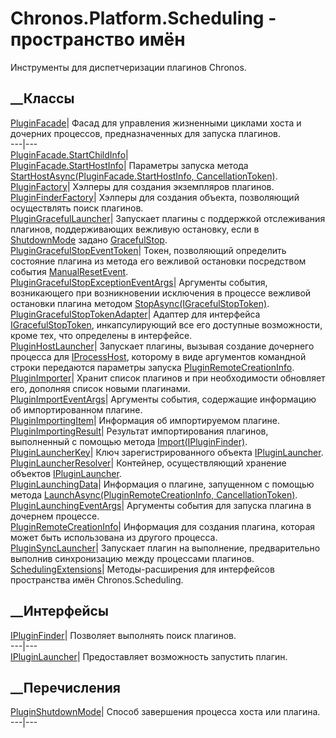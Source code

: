 # Chronos.Platform.Scheduling - пространство имён
Инструменты для диспетчеризации плагинов Chronos.
##  __Классы
[PluginFacade](T_Chronos_Platform_Scheduling_PluginFacade.htm)|  Фасад для
управления жизненными циклами хоста и дочерних процессов, предназначенных для
запуска плагинов.  
---|---  
[PluginFacade.StartChildInfo](T_Chronos_Platform_Scheduling_PluginFacade_StartChildInfo.htm)|  
[PluginFacade.StartHostInfo](T_Chronos_Platform_Scheduling_PluginFacade_StartHostInfo.htm)|
Параметры запуска метода [StartHostAsync(PluginFacade.StartHostInfo,
CancellationToken)](M_Chronos_Platform_Scheduling_PluginFacade_StartHostAsync.htm).  
[PluginFactory](T_Chronos_Platform_Scheduling_PluginFactory.htm)|  Хэлперы для
создания экземпляров плагинов.  
[PluginFinderFactory](T_Chronos_Platform_Scheduling_PluginFinderFactory.htm)|
Хэлперы для создания объекта, позволяющий осуществлять поиск плагинов.  
[PluginGracefulLauncher](T_Chronos_Platform_Scheduling_PluginGracefulLauncher.htm)|
Запускает плагины с поддержкой отслеживания плагинов, поддерживающих вежливую
остановку, если в
[ShutdownMode](P_Chronos_Platform_Scheduling_PluginRemoteCreationInfo_ShutdownMode.htm)
задано [GracefulStop](T_Chronos_Platform_Scheduling_PluginShutdownMode.htm).  
[PluginGracefulStopEventToken](T_Chronos_Platform_Scheduling_PluginGracefulStopEventToken.htm)|
Токен, позволяющий определить состояние плагина из метода его вежливой
остановки посредством события
[ManualResetEvent](https://learn.microsoft.com/dotnet/api/system.threading.manualresetevent).  
[PluginGracefulStopExceptionEventArgs](T_Chronos_Platform_Scheduling_PluginGracefulStopExceptionEventArgs.htm)|
Аргументы события, возникающего при возникновении исключения в процессе
вежливой остановки плагина методом
[StopAsync(IGracefulStopToken)](M_Chronos_Contracts_ISupportGracefulStop_StopAsync.htm).  
[PluginGracefulStopTokenAdapter](T_Chronos_Platform_Scheduling_PluginGracefulStopTokenAdapter.htm)|
Адаптер для интерфейса
[IGracefulStopToken](T_Chronos_Contracts_IGracefulStopToken.htm),
инкапсулирующий все его доступные возможности, кроме тех, что определены в
интерфейсе.  
[PluginHostLauncher](T_Chronos_Platform_Scheduling_PluginHostLauncher.htm)|
Запускает плагины, вызывая создание дочернего процесса для
[IProcessHost](T_Chronos_Platform_Processes_IProcessHost.htm), которому в виде
аргументов командной строки передаются параметры запуска
[PluginRemoteCreationInfo](T_Chronos_Platform_Scheduling_PluginRemoteCreationInfo.htm).  
[PluginImporter](T_Chronos_Platform_Scheduling_PluginImporter.htm)|  Хранит
список плагинов и при необходимости обновляет его, дополняя список новыми
плагинами.  
[PluginImportEventArgs](T_Chronos_Platform_Scheduling_PluginImportEventArgs.htm)|
Аргументы события, содержащие информацию об импортированном плагине.  
[PluginImportingItem](T_Chronos_Platform_Scheduling_PluginImportingItem.htm)|
Информация об импортируемом плагине.  
[PluginImportingResult](T_Chronos_Platform_Scheduling_PluginImportingResult.htm)|
Результат импортирования плагинов, выполненный с помощью метода
[Import(IPluginFinder)](M_Chronos_Platform_Scheduling_PluginImporter_Import.htm).  
[PluginLauncherKey](T_Chronos_Platform_Scheduling_PluginLauncherKey.htm)|
Ключ зарегистрированного объекта
[IPluginLauncher](T_Chronos_Platform_Scheduling_IPluginLauncher.htm).  
[PluginLauncherResolver](T_Chronos_Platform_Scheduling_PluginLauncherResolver.htm)|
Контейнер, осуществляющий хранение объектов
[IPluginLauncher](T_Chronos_Platform_Scheduling_IPluginLauncher.htm).  
[PluginLaunchingData](T_Chronos_Platform_Scheduling_PluginLaunchingData.htm)|
Информация о плагине, запущенном с помощью метода
[LaunchAsync(PluginRemoteCreationInfo,
CancellationToken)](M_Chronos_Platform_Scheduling_IPluginLauncher_LaunchAsync.htm).  
[PluginLaunchingEventArgs](T_Chronos_Platform_Scheduling_PluginLaunchingEventArgs.htm)|
Аргументы события для запуска плагина в дочернем процессе.  
[PluginRemoteCreationInfo](T_Chronos_Platform_Scheduling_PluginRemoteCreationInfo.htm)|
Информация для создания плагина, которая может быть использована из другого
процесса.  
[PluginSyncLauncher](T_Chronos_Platform_Scheduling_PluginSyncLauncher.htm)|
Запускает плагин на выполнение, предварительно выполнив синхронизацию между
процессами плагинов.  
[SchedulingExtensions](T_Chronos_Platform_Scheduling_SchedulingExtensions.htm)|
Методы-расширения для интерфейсов пространства имён Chronos.Scheduling.  
## __Интерфейсы
[IPluginFinder](T_Chronos_Platform_Scheduling_IPluginFinder.htm)|  Позволяет
выполнять поиск плагинов.  
---|---  
[IPluginLauncher](T_Chronos_Platform_Scheduling_IPluginLauncher.htm)|
Предоставляет возможность запустить плагин.  
## __Перечисления
[PluginShutdownMode](T_Chronos_Platform_Scheduling_PluginShutdownMode.htm)|
Способ завершения процесса хоста или плагина.  
---|---
